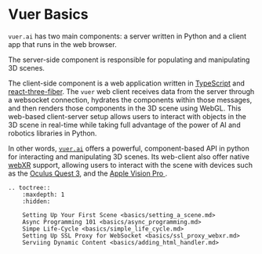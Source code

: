 # Vuer Basics

`vuer.ai` has two main components: a server written in Python and a client app that runs in the web browser.

The server-side component is responsible for populating and manipulating 3D scenes.

The client-side component is a web application written in [TypeScript](https://www.typescriptlang.org/) and [react-three-fiber](https://github.com/pmndrs/react-three-fiber). The `vuer` web client receives data from the server through a websocket connection, hydrates the components within those messages, and then renders those components in the 3D scene using WebGL. This web-based client-server setup allows users to interact with objects in the 3D scene in real-time while taking full advantage of the power of AI and robotics libraries in Python.

In other words, [`vuer.ai`](https://vuer.ai) offers a powerful, component-based API in python for interacting and manipulating 3D scenes. Its web-client also offer native [webXR](https://developer.mozilla.org/en-US/docs/Web/API/WebXR_Device_API) support, allowing users to interact with the scene with devices such as the [Oculus Quest 3](https://www.oculus.com/quest-3/), and the [Apple Vision Pro ](https://www.apple.com/vision/).

```{eval-rst}
.. toctree::
    :maxdepth: 1
    :hidden:

    Setting Up Your First Scene <basics/setting_a_scene.md>
    Async Programming 101 <basics/async_programming.md>
    Simpe Life-Cycle <basics/simple_life_cycle.md>
    Setting Up SSL Proxy for WebSocket <basics/ssl_proxy_webxr.md>
    Serviing Dynamic Content <basics/adding_html_handler.md>
```

